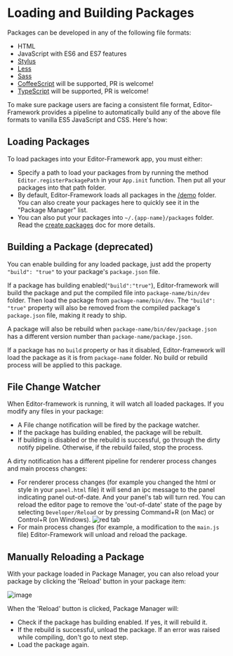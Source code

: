 # Loading and Building Packages

Packages can be developed in any of the following file formats:

- HTML
- JavaScript with ES6 and ES7 features
- [Stylus](https://learnboost.github.io/stylus/)
- [Less](http://lesscss.org/)
- [Sass](http://sass-lang.com/)
- [CoffeeScript](http://coffeescript.org/) will be supported, PR is welcome!
- [TypeScript](http://www.typescriptlang.org/) will be supported, PR is welcome!

To make sure package users are facing a consistent file format, Editor-Framework provides a pipeline to automatically build any of the above file formats to vanilla ES5 JavaScript and CSS. Here's how:

## Loading Packages

To load packages into your Editor-Framework app, you must either:

- Specify a path to load your packages from by running the method `Editor.registerPackagePath` in your `App.init` function. Then put all your packages into that path folder.
- By default, Editor-Framework loads all packages in the [/demo](/demo) folder. You can also create your packages here to quickly see it in the "Package Manager" list.
- You can also put your packages into `~/.{app-name}/packages` folder. Read the [create packages](create-your-package.md#create-your-package) doc for more details.

## Building a Package **(deprecated)**

You can enable building for any loaded package, just add the property `"build": "true"` to your package's `package.json` file.

If a package has building enabled(`"build":"true"`), Editor-framework will build the package and put the compiled file into `package-name/bin/dev` folder. Then load the package from `package-name/bin/dev`.  The `"build": "true"` property will also be removed from the compiled package's `package.json` file, making it ready to ship.

A package will also be rebuild when `package-name/bin/dev/package.json` has a different version number than `package-name/package.json`.

If a package has no `build` property or has it disabled, Editor-framework will load the package as it is from `package-name` folder. No build or rebuild process will be applied to this package.

## File Change Watcher

When Editor-framework is running, it will watch all loaded packages. If you modify any files in your package:

- A File change notification will be fired by the package watcher.
- If the package has building enabled, the package will be rebuilt.
- If building is disabled or the rebuild is successful, go through the dirty notify pipeline. Otherwise, if the rebuild failed, stop the process.

A dirty notification has a different pipeline for renderer process changes and main process changes:

- For renderer process changes (for example you changed the html or style in your `panel.html` file) it will send an ipc message to the panel indicating panel out-of-date. And your panel's tab will turn red. You can reload the editor page to remove the 'out-of-date' state of the page by selecting `Developer/Reload` or by pressing Command+R (on Mac) or Control+R (on Windows).
![red tab](https://cloud.githubusercontent.com/assets/344547/8019179/70f804fe-0c73-11e5-8736-8df1a71e34a4.png)
- For main process changes (for example, a modification to the `main.js` file) Editor-Framework will unload and reload the package.

## Manually Reloading a Package

With your package loaded in Package Manager, you can also reload your package by clicking the 'Reload' button in your package item:

![image](https://cloud.githubusercontent.com/assets/344547/8019037/beb6e248-0c6c-11e5-868d-9fe40c056155.png)

When the 'Reload' button is clicked, Package Manager will:

- Check if the package has building enabled. If yes, it will rebuild it.
- If the rebuild is successful, unload the package. If an error was raised while compiling, don't go to next step.
- Load the package again.
